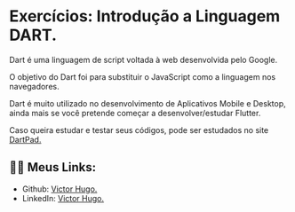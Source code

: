 # Exercícios: Introdução a Linguagem DART.

Dart é uma linguagem de script voltada à web desenvolvida pelo Google.</br>

O objetivo do Dart foi para substituir o JavaScript como a linguagem nos navegadores.</br>

Dart é muito utilizado no desenvolvimento de Aplicativos Mobile e Desktop,</br> 
ainda mais se você pretende começar a desenvolver/estudar Flutter.

Caso queira estudar e testar seus códigos, pode ser estudados no site [DartPad.](https://dartpad.dev/)

## 👩‍💻 Meus Links: 

- Github: [Victor Hugo.](https://github.com/torugo99)
- LinkedIn: [Victor Hugo.](https://www.linkedin.com/in/victor-hugo99/)
